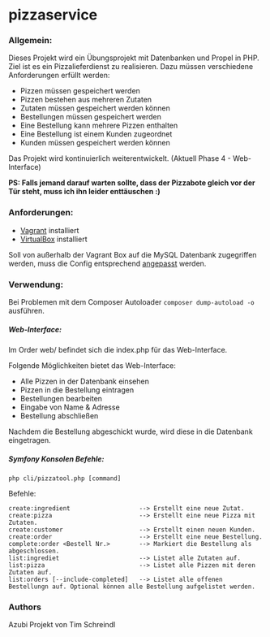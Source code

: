 # pizzaservice

### Allgemein:
Dieses Projekt wird ein Übungsprojekt mit Datenbanken und Propel in PHP. Ziel ist es ein Pizzalieferdienst zu realisieren.
Dazu müssen verschiedene Anforderungen erfüllt werden:

* Pizzen müssen gespeichert werden
* Pizzen bestehen aus mehreren Zutaten
* Zutaten müssen gespeichert werden können
* Bestellungen müssen gespeichert werden
* Eine Bestellung kann mehrere Pizzen enthalten
* Eine Bestellung ist einem Kunden zugeordnet
* Kunden müssen gespeichert werden können
 
Das Projekt wird kontinuierlich weiterentwickelt. (Aktuell Phase 4 - Web-Interface)

**PS: Falls jemand darauf warten sollte, dass der Pizzabote gleich vor der Tür steht, muss ich ihn leider enttäuschen :)**

### Anforderungen:
* [Vagrant](https://www.vagrantup.com/downloads.html) installiert
* [VirtualBox](https://www.virtualbox.org/wiki/Downloads) installiert

Soll von außerhalb der Vagrant Box auf die MySQL Datenbank zugegriffen werden,
muss die Config entsprechend [angepasst](https://www.barrykooij.com/connect-mysql-vagrant-machine/) werden.

### Verwendung:

Bei Problemen mit dem Composer Autoloader ``composer dump-autoload -o`` ausführen.

##### Web-Interface:
Im Order web/ befindet sich die index.php für das Web-Interface.

Folgende Möglichkeiten bietet das Web-Interface:
* Alle Pizzen in der Datenbank einsehen
* Pizzen in die Bestellung eintragen
* Bestellungen bearbeiten
* Eingabe von Name & Adresse
* Bestellung abschließen

Nachdem die Bestellung abgeschickt wurde, wird diese in die Datenbank eingetragen.

##### Symfony Konsolen Befehle:
````
php cli/pizzatool.php [command]
````
Befehle:
````
create:ingredient                   --> Erstellt eine neue Zutat.
create:pizza                        --> Erstellt eine neue Pizza mit Zutaten.
create:customer                     --> Erstellt einen neuen Kunden.
create:order                        --> Erstellt eine neue Bestellung.
complete:order <Bestell Nr.>        --> Markiert die Bestellung als abgeschlossen. 
list:ingrediet                      --> Listet alle Zutaten auf.
list:pizza                          --> Listet alle Pizzen mit deren Zutaten auf.
list:orders [--include-completed]   --> Listet alle offenen Bestellungn auf. Optional können alle Bestellung aufgelistet werden.
````

### Authors
Azubi Projekt von Tim Schreindl